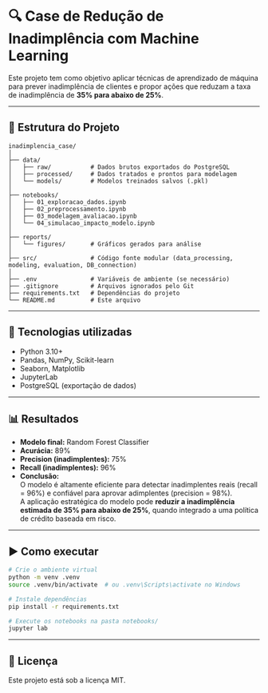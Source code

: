 # 🔍 Case de Redução de Inadimplência com Machine Learning

Este projeto tem como objetivo aplicar técnicas de aprendizado de máquina para prever inadimplência de clientes e propor ações que reduzam a taxa de inadimplência de **35% para abaixo de 25%**.

---

## 📁 Estrutura do Projeto

```
inadimplencia_case/
│
├── data/
│   ├── raw/           # Dados brutos exportados do PostgreSQL
│   ├── processed/     # Dados tratados e prontos para modelagem
│   └── models/        # Modelos treinados salvos (.pkl)
│
├── notebooks/
│   ├── 01_exploracao_dados.ipynb
│   ├── 02_preprocessamento.ipynb
│   ├── 03_modelagem_avaliacao.ipynb
│   └── 04_simulacao_impacto_modelo.ipynb
│
├── reports/
│   └── figures/       # Gráficos gerados para análise
│
├── src/               # Código fonte modular (data_processing, modeling, evaluation, DB_connection)
│
├── .env               # Variáveis de ambiente (se necessário)
├── .gitignore         # Arquivos ignorados pelo Git
├── requirements.txt   # Dependências do projeto
└── README.md          # Este arquivo
```

---

## 🧪 Tecnologias utilizadas

- Python 3.10+
- Pandas, NumPy, Scikit-learn
- Seaborn, Matplotlib
- JupyterLab
- PostgreSQL (exportação de dados)

---

## 📊 Resultados

- **Modelo final:** Random Forest Classifier
- **Acurácia:** 89%
- **Precision (inadimplentes):** 75%
- **Recall (inadimplentes):** 96%
- **Conclusão:**  
  O modelo é altamente eficiente para detectar inadimplentes reais (recall = 96%) e confiável para aprovar adimplentes (precision = 98%).  
  A aplicação estratégica do modelo pode **reduzir a inadimplência estimada de 35% para abaixo de 25%**, quando integrado a uma política de crédito baseada em risco.

---

## ▶️ Como executar

```bash
# Crie o ambiente virtual
python -m venv .venv
source .venv/bin/activate  # ou .venv\Scripts\activate no Windows

# Instale dependências
pip install -r requirements.txt

# Execute os notebooks na pasta notebooks/
jupyter lab
```

---

## 📜 Licença

Este projeto está sob a licença MIT.
